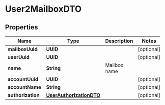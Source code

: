 

# User2MailboxDTO


## Properties

| Name | Type | Description | Notes |
|------------ | ------------- | ------------- | -------------|
|**mailboxUuid** | **UUID** |  |  [optional] |
|**userUuid** | **UUID** |  |  [optional] |
|**name** | **String** | Mailbox name |  |
|**accountUuid** | **UUID** |  |  [optional] |
|**accountName** | **String** |  |  [optional] |
|**authorization** | [**UserAuthorizationDTO**](UserAuthorizationDTO.md) |  |  [optional] |



